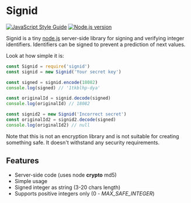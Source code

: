 Signid
======

[![JavaScript Style Guide](https://img.shields.io/badge/code_style-standard-brightgreen.svg)](https://standardjs.com)
[![Node.js version](https://img.shields.io/node/v/signid.svg)](https://nodejs.org/en/download/)

Signid is a tiny [node.js](http://nodejs.org/) server-side library for signing
and verifying integer identifiers.
Identifiers can be signed to prevent a prediction of next values.

Look at how simple it is:

```javascript
const Signid = require('signid')
const signid = new Signid('Your secret key')

const signed = signid.encode(18082)
console.log(signed) // '1tkblhp-dya'

const originalId = signid.decode(signed)
console.log(originalId) // 18082

const signid2 = new Signid('Incorrect secret')
const originalId2 = signid2.decode(signed)
console.log(originalId2) // null

```

Note that this is not an encryption library and is not suitable for creating
something safe. It doesn't withstand any security requirements.


## Features

* Server-side code (uses node **crypto** md5)
* Simple usage
* Signed integer as string (3-20 chars length)
* Supports positive integers only (0 - *MAX_SAFE_INTEGER*)
